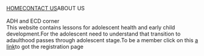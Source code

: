 <!doctype html>
<html style =background-color: purple;>
  <body> <a href="">HOME</a><a href="">CONTACT US</a href=""><a>ABOUT US</a>
    <br>
    <br>
    <h>ADH and ECD corner</h><br>
    This website contains lessons for adolescent health and early child development.For the adolescent need to understand that transition
    to adaulthood passes through adolescent stage.To be a member click on this 
    <a href="signup.html">a link</a>to got the registration page

  </body>
</html>
